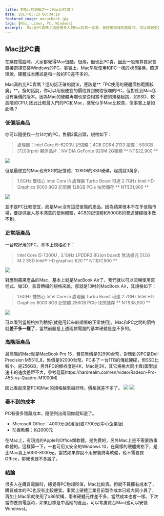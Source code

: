 ```yaml
---
title: 對Mac的誤解之一：Mac比PC貴？
date: 2017-05-23 00:34:10
featured_image: macpcback.jpg
tags: [Mac, Linux, PC, Windows]
excerpt:  Mac比PC貴嗎？這是很多人對Mac的第一印象，覺得用同樣的錢買PC，可以得到更好的硬體，本文就為你打破這個迷思。
---
```

## Mac比PC貴

在購買電腦時，大家都覺得Mac很酷，很潮，但也比PC貴，因此一般預算買家會直接選擇安裝Windows的PC。事實上，Mac早就使用和PC一樣的x86架構，照道理說，硬體成本應該是和一般的PC差不多的。

Mac真的比PC貴嗎？這句話正確的說法，應該是**「PC使用的硬體價格範圍較廣」**。換句話說，你可以用很便宜的價格買到規格很爛的PC，但對應到Mac卻沒有廉價的版本。因為Mac的硬體再爛也是從相當不錯的規格起跳，如SSD、較高階的CPU, 因此比較最入門的PC和Mac，感覺似乎Mac比較貴，但事實上是如此嗎？

### 低價版產品

你可以隨便找一台14吋的PC，售價2萬出頭，規格如下：

> 處理器：Intel Core i5-6200U 
> 記憶體：4GB DDR4 2133 
> 硬碟：500GB (7200rpm) 
> 顯示晶片：NVIDIA GeForce 920M 2G獨顯 
> ** NT$22,900 **

![](asuscheap.jpg)

但是最便宜的Mac也有8G的記憶體，128GB的SSD硬碟，起跳就3萬多，

> 1.6GHz 雙核心 Intel Core i5 處理器
> Turbo Boost 可達 2.7GHz
> Intel HD Graphics 6000
> 8GB 記憶體
> 128GB PCIe 快閃儲存
> **  NT$31,900 **

![](mbacheap.jpg)

並不是PC比較便宜，而是Mac沒有這麼低階的產品，因為蘋果根本不在乎低階市場，要提供讓人基本滿意的使用體驗，4GB的記憶體和500GB的普通硬碟根本做不到。


### 正常版產品

一台較好用的PC，基本上規格如下：

> Intel Core i5-7200U , 3.1GHz
> LPDDR3 8G(on board) 無法擴充
> 512G M.2 SSD
> Intel® HD graphics 620
> ** NT$37,900 **

![](asus.jpg)

對應到蘋果產品的Mac，基本上就是MacBook Air了。我們就以可以流暢使用寫程式、做3D，影音轉檔的規格來說，那就是13吋的MacBook Air，其規格如下：

> 1.6GHz 雙核心 Intel Core i5 處理器
> Turbo Boost 可達 2.7GHz
> Intel HD Graphics 6000
> 8GB 記憶體
> 256GB PCIe 快閃儲存
> ** NT$38,900 **

![](macbookair.jpg)

可以看到當規格拉到稍好(就是用起來較順暢的正常使用)，Mac和PC之間的價格就**差不多一樣了**，當然前題是上述兩款電腦的基本硬體是差不多的。

### 高階版產品

最高階的Mac就是MacBook Pro 15，目前售價是92990台幣，對應到的PC是Dell Precision M5510_8，售價是92000台幣。PC多了一台1TB的傳統硬碟，但SSD比較小，是256GB，另外PC的解析度是4K，Mac是3K，其它規格大同小異(圖型加速卡的速度差距不大，參考這篇https://hardrealm.com/en/video/Radeon-Pro-455-vs-Quadro-M1000M)

因此看起來當PC和Mac的規格越來越好時，價格就差不多了。
![](macexpensive.jpg)
![](dellexpensive.jpg)


### 看不到的成本

PC有很多隱藏成本，隨便列出兩個你就知道了。

* Microsoft Office：4000元(家用版)或7700元(中小企業版)
* 防毒軟體：約2000元

在Mac上，有現成的Apple的Office類軟體，是免費的，另外Mac上是不需要防毒軟體的。這樣算一下，一套可用又安全的Windows 10，在同樣的硬體規格下，是比Mac貴上5000-8000元。當然如果你說不用安裝防毒軟體，也不需要買Office，那我也就不多說了。

### 結論

很多人在購買電腦時，總覺得PC物超所值，Mac比較貴。但就不算擁有成本了，購買成本的PC也沒有比較便宜。事實上硬體工業目前製作成本已經大同小異了，再加上Mac早就使用了x86架構，兩者硬體元件差不多，當然成本也會一樣。下次當你要買電腦時，如果目標是中高階的產品，可以考慮買台Mac(也可以安裝Windows)。


